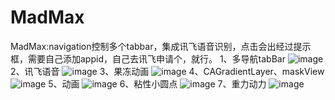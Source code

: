 # MadMax
MadMax:navigation控制多个tabbar，集成讯飞语音识别，点击会出经过提示框，需要自己添加appid，自己去讯飞申请个，就行。
1、多导航tabBar
![image](https://github.com/paradisery/MadMax/blob/master/gif/111.gif)
2、讯飞语音
![image](https://github.com/paradisery/MadMax/blob/master/gif/112.gif)
3、果冻动画
![image](https://github.com/paradisery/MadMax/blob/master/gif/113.gif)
4、CAGradientLayer、maskView
![image](https://github.com/paradisery/MadMax/blob/master/gif/114.gif)
5、动画
![image](https://github.com/paradisery/MadMax/blob/master/gif/115.gif)
6、粘性小圆点
![image](https://github.com/paradisery/MadMax/blob/master/gif/116.gif)
7、重力动力
![image](https://github.com/paradisery/MadMax/blob/master/gif/117.gif)

